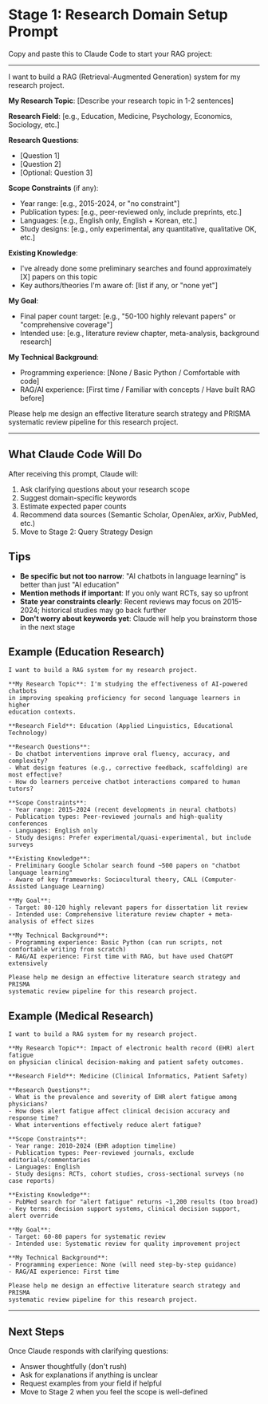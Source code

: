 # Stage 1: Research Domain Setup Prompt

Copy and paste this to Claude Code to start your RAG project:

---

I want to build a RAG (Retrieval-Augmented Generation) system for my research project.

**My Research Topic**: [Describe your research topic in 1-2 sentences]

**Research Field**: [e.g., Education, Medicine, Psychology, Economics, Sociology, etc.]

**Research Questions**:
- [Question 1]
- [Question 2]
- [Optional: Question 3]

**Scope Constraints** (if any):
- Year range: [e.g., 2015-2024, or "no constraint"]
- Publication types: [e.g., peer-reviewed only, include preprints, etc.]
- Languages: [e.g., English only, English + Korean, etc.]
- Study designs: [e.g., only experimental, any quantitative, qualitative OK, etc.]

**Existing Knowledge**:
- I've already done some preliminary searches and found approximately [X] papers on this topic
- Key authors/theories I'm aware of: [list if any, or "none yet"]

**My Goal**:
- Final paper count target: [e.g., "50-100 highly relevant papers" or "comprehensive coverage"]
- Intended use: [e.g., literature review chapter, meta-analysis, background research]

**My Technical Background**:
- Programming experience: [None / Basic Python / Comfortable with code]
- RAG/AI experience: [First time / Familiar with concepts / Have built RAG before]

Please help me design an effective literature search strategy and PRISMA systematic review pipeline for this research project.

---

## What Claude Code Will Do

After receiving this prompt, Claude will:

1. Ask clarifying questions about your research scope
2. Suggest domain-specific keywords
3. Estimate expected paper counts
4. Recommend data sources (Semantic Scholar, OpenAlex, arXiv, PubMed, etc.)
5. Move to Stage 2: Query Strategy Design

## Tips

- **Be specific but not too narrow**: "AI chatbots in language learning" is better than just "AI education"
- **Mention methods if important**: If you only want RCTs, say so upfront
- **State year constraints clearly**: Recent reviews may focus on 2015-2024; historical studies may go back further
- **Don't worry about keywords yet**: Claude will help you brainstorm those in the next stage

## Example (Education Research)

```
I want to build a RAG system for my research project.

**My Research Topic**: I'm studying the effectiveness of AI-powered chatbots
in improving speaking proficiency for second language learners in higher
education contexts.

**Research Field**: Education (Applied Linguistics, Educational Technology)

**Research Questions**:
- Do chatbot interventions improve oral fluency, accuracy, and complexity?
- What design features (e.g., corrective feedback, scaffolding) are most effective?
- How do learners perceive chatbot interactions compared to human tutors?

**Scope Constraints**:
- Year range: 2015-2024 (recent developments in neural chatbots)
- Publication types: Peer-reviewed journals and high-quality conferences
- Languages: English only
- Study designs: Prefer experimental/quasi-experimental, but include surveys

**Existing Knowledge**:
- Preliminary Google Scholar search found ~500 papers on "chatbot language learning"
- Aware of key frameworks: Sociocultural theory, CALL (Computer-Assisted Language Learning)

**My Goal**:
- Target: 80-120 highly relevant papers for dissertation lit review
- Intended use: Comprehensive literature review chapter + meta-analysis of effect sizes

**My Technical Background**:
- Programming experience: Basic Python (can run scripts, not comfortable writing from scratch)
- RAG/AI experience: First time with RAG, but have used ChatGPT extensively

Please help me design an effective literature search strategy and PRISMA
systematic review pipeline for this research project.
```

## Example (Medical Research)

```
I want to build a RAG system for my research project.

**My Research Topic**: Impact of electronic health record (EHR) alert fatigue
on physician clinical decision-making and patient safety outcomes.

**Research Field**: Medicine (Clinical Informatics, Patient Safety)

**Research Questions**:
- What is the prevalence and severity of EHR alert fatigue among physicians?
- How does alert fatigue affect clinical decision accuracy and response time?
- What interventions effectively reduce alert fatigue?

**Scope Constraints**:
- Year range: 2010-2024 (EHR adoption timeline)
- Publication types: Peer-reviewed journals, exclude editorials/commentaries
- Languages: English
- Study designs: RCTs, cohort studies, cross-sectional surveys (no case reports)

**Existing Knowledge**:
- PubMed search for "alert fatigue" returns ~1,200 results (too broad)
- Key terms: decision support systems, clinical decision support, alert override

**My Goal**:
- Target: 60-80 papers for systematic review
- Intended use: Systematic review for quality improvement project

**My Technical Background**:
- Programming experience: None (will need step-by-step guidance)
- RAG/AI experience: First time

Please help me design an effective literature search strategy and PRISMA
systematic review pipeline for this research project.
```

---

## Next Steps

Once Claude responds with clarifying questions:
- Answer thoughtfully (don't rush)
- Ask for explanations if anything is unclear
- Request examples from your field if helpful
- Move to Stage 2 when you feel the scope is well-defined
